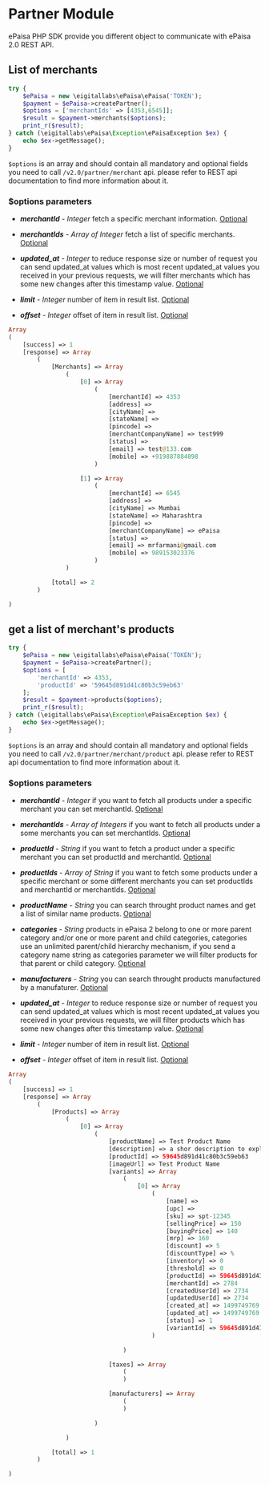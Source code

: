 # Partner Module

ePaisa PHP SDK provide you different object to communicate with ePaisa 2.0 REST API.

## List of merchants
``` php
try {
    $ePaisa = new \eigitallabs\ePaisa\ePaisa('TOKEN');
    $payment = $ePaisa->createPartner();
    $options = ['merchantIds' => [4353,6545]];
    $result = $payment->merchants($options);
    print_r($result);
} catch (\eigitallabs\ePaisa\Exception\ePaisaException $ex) {
    echo $ex->getMessage();
}
```
`$options` is an array and should contain all mandatory and optional fields you need to call `/v2.0/partner/merchant` api.
please refer to REST api documentation to find more information about it.

### $options parameters
* <p><b><i>merchantId</i></b> - <i>Integer</i> fetch a specific merchant information. <u>Optional</u></p>
* <p><b><i>merchantIds</i></b> - <i>Array of Integer</i> fetch a list of specific merchants. <u>Optional</u></p>
* <p><b><i>updated_at</i></b> - <i>Integer</i> to reduce response size or number of request you can send updated_at values which is most recent updated_at values you received in your previous requests, we will filter merchants which has some new changes after this timestamp value. <u>Optional</u></p>
* <p><b><i>limit</i></b> - <i>Integer</i> number of item in result list. <u>Optional</u></p>
* <p><b><i>offset</i></b> - <i>Integer</i> offset of item in result list. <u>Optional</u></p>

``` php
Array
(
    [success] => 1
    [response] => Array
        (
            [Merchants] => Array
                (
                    [0] => Array
                        (
                            [merchantId] => 4353
                            [address] =>  
                            [cityName] => 
                            [stateName] => 
                            [pincode] => 
                            [merchantCompanyName] => test999
                            [status] => 
                            [email] => test@133.com
                            [mobile] => +919887884898
                        )

                    [1] => Array
                        (
                            [merchantId] => 6545
                            [address] =>  
                            [cityName] => Mumbai
                            [stateName] => Maharashtra
                            [pincode] => 
                            [merchantCompanyName] => ePaisa
                            [status] => 
                            [email] => mrfarmani@gmail.com
                            [mobile] => 989153023376
                        )
                )

            [total] => 2
        )

)
```
## get a list of merchant's products
``` php
try {
    $ePaisa = new \eigitallabs\ePaisa\ePaisa('TOKEN');
    $payment = $ePaisa->createPartner();
    $options = [
        'merchantId' => 4353,
        'productId' => '59645d891d41c80b3c59eb63'
    ];
    $result = $payment->products($options);
    print_r($result);
} catch (\eigitallabs\ePaisa\Exception\ePaisaException $ex) {
    echo $ex->getMessage();
}
```
`$options` is an array and should contain all mandatory and optional fields you need to call `/v2.0/partner/merchant/product` api.
please refer to REST api documentation to find more information about it.

### $options parameters
* <p><b><i>merchantId</i></b> - <i>Integer</i> if you want to fetch all products under a specific merchant you can set merchantId. <u>Optional</u></p>
* <p><b><i>merchantIds</i></b> - <i>Array of Integers</i> if you want to fetch all products under a some merchants you can set merchantIds. <u>Optional</u></p>
* <p><b><i>productId</i></b> - <i>String</i> if you want to fetch a product under a specific merchant you can set productId and merchantId. <u>Optional</u></p>
* <p><b><i>productIds</i></b> - <i>Array of String</i> if you want to fetch some products under a specific merchant or some different merchants you can set productIds and merchantId or merchantIds. <u>Optional</u></p>
* <p><b><i>productName</i></b> - <i>String</i> you can search throught product names and get a list of similar name products. <u>Optional</u></p>
* <p><b><i>categories</i></b> - <i>String</i> products in ePaisa 2 belong to one or more parent category and/or one or more parent and child categories, categories use an unlimited parent/child hierarchy mechanism, if you send a category name string as categories parameter we will filter products for that parent or child category. <u>Optional</u></p>
* <p><b><i>manufacturers</i></b> - <i>String</i> you can search throught products manufactured by a manufaturer. <u>Optional</u></p>
* <p><b><i>updated_at</i></b> - <i>Integer</i> to reduce response size or number of request you can send updated_at values which is most recent updated_at values you received in your previous requests, we will filter products which has some new changes after this timestamp value. <u>Optional</u></p>
* <p><b><i>limit</i></b> - <i>Integer</i> number of item in result list. <u>Optional</u></p>
* <p><b><i>offset</i></b> - <i>Integer</i> offset of item in result list. <u>Optional</u></p>

``` php
Array
(
    [success] => 1
    [response] => Array
        (
            [Products] => Array
                (
                    [0] => Array
                        (
                            [productName] => Test Product Name
                            [description] => a shor description to explain product details.
                            [productId] => 59645d891d41c80b3c59eb63
                            [imageUrl] => Test Product Name
                            [variants] => Array
                                (
                                    [0] => Array
                                        (
                                            [name] => 
                                            [upc] => 
                                            [sku] => spt-12345
                                            [sellingPrice] => 150
                                            [buyingPrice] => 140
                                            [mrp] => 160
                                            [discount] => 5
                                            [discountType] => %
                                            [inventory] => 0
                                            [threshold] => 0
                                            [productId] => 59645d891d41c80b3c59eb63
                                            [merchantId] => 2784
                                            [createdUserId] => 2734
                                            [updatedUserId] => 2734
                                            [created_at] => 1499749769
                                            [updated_at] => 1499749769
                                            [status] => 1
                                            [variantId] => 59645d891d41c80b3c59eb64
                                        )

                                )

                            [taxes] => Array
                                (
                                )

                            [manufacturers] => Array
                                (
                                )

                        )

                )

            [total] => 1
        )

)
```